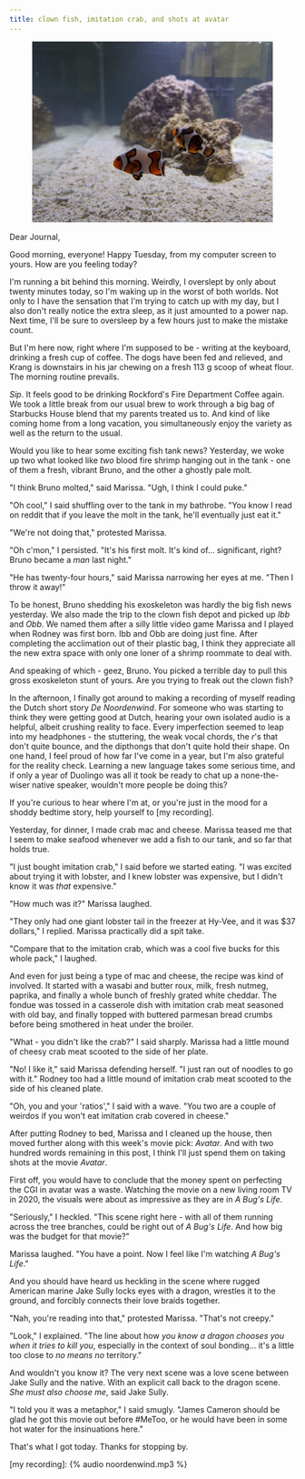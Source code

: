 ```yaml
---
title: clown fish, imitation crab, and shots at avatar
---
```


<figure>
  <a href="/images/banners/2020-06-16.jpg">
    <img alt="banner" src="/images/banners/2020-06-16.jpg"/>
  </a>
</figure>

Dear Journal,

Good morning, everyone!  Happy Tuesday, from my computer screen to
yours.  How are you feeling today?

I'm running a bit behind this morning.  Weirdly, I overslept by only
about twenty minutes today, so I'm waking up in the worst of both
worlds.  Not only to I have the sensation that I'm trying to catch up
with my day, but I also don't really notice the extra sleep, as it
just amounted to a power nap.  Next time, I'll be sure to oversleep by
a few hours just to make the mistake count.

But I'm here now, right where I'm supposed to be - writing at the
keyboard, drinking a fresh cup of coffee.  The dogs have been fed and
relieved, and Krang is downstairs in his jar chewing on a fresh 113 g
scoop of wheat flour.  The morning routine prevails.

_Sip_.  It feels good to be drinking Rockford's Fire Department Coffee
again.  We took a little break from our usual brew to work through a
big bag of Starbucks House blend that my parents treated us to.  And
kind of like coming home from a long vacation, you simultaneously
enjoy the variety as well as the return to the usual.

Would you like to hear some exciting fish tank news?  Yesterday, we
woke up two what looked like _two_ blood fire shrimp hanging out in
the tank - one of them a fresh, vibrant Bruno, and the other a ghostly
pale molt.

"I think Bruno molted," said Marissa.  "Ugh, I think I could puke."

"Oh cool," I said shuffling over to the tank in my bathrobe.  "You
know I read on reddit that if you leave the molt in the tank, he'll
eventually just eat it."

"We're not doing that," protested Marissa.

"Oh c'mon," I persisted.  "It's his first molt.  It's kind
of... significant, right?  Bruno became a _man_ last night."

"He has twenty-four hours," said Marissa narrowing her eyes at me.
"Then I throw it away!"

To be honest, Bruno shedding his exoskeleton was hardly the big fish
news yesterday.  We also made the trip to the clown fish depot and
picked up _Ibb_ and _Obb_.  We named them after a silly little video
game Marissa and I played when Rodney was first born.  Ibb and Obb are
doing just fine.  After completing the acclimation out of their
plastic bag, I think they appreciate all the new extra space with only
one loner of a shrimp roommate to deal with.

And speaking of which - geez, Bruno.  You picked a terrible day to
pull this gross exoskeleton stunt of yours.  Are you trying to freak
out the clown fish?

In the afternoon, I finally got around to making a recording of myself
reading the Dutch short story _De Noordenwind_.  For someone who was
starting to think they were getting good at Dutch, hearing your own
isolated audio is a helpful, albeit crushing reality to face.  Every
imperfection seemed to leap into my headphones - the stuttering, the
weak vocal chords, the _r_'s that don't quite bounce, and the
dipthongs that don't quite hold their shape.  On one hand, I feel
proud of how far I've come in a year, but I'm also grateful for the
reality check.  Learning a new language takes some serious time, and
if only a year of Duolingo was all it took be ready to chat up a
none-the-wiser native speaker, wouldn't more people be doing this?

If you're curious to hear where I'm at, or you're just in the mood for
a shoddy bedtime story, help yourself to [my recording].

Yesterday, for dinner, I made crab mac and cheese.  Marissa teased me
that I seem to make seafood whenever we add a fish to our tank, and so
far that holds true.

"I just bought imitation crab," I said before we started eating.  "I
was excited about trying it with lobster, and I knew lobster was
expensive, but I didn't know it was _that_ expensive."

"How much was it?" Marissa laughed.

"They only had one giant lobster tail in the freezer at Hy-Vee, and it
was $37 dollars," I replied.  Marissa practically did a spit take.

"Compare that to the imitation crab, which was a cool five bucks for
this whole pack," I laughed.

And even for just being a type of mac and cheese, the recipe was kind
of involved.  It started with a wasabi and butter roux, milk, fresh
nutmeg, paprika, and finally a whole bunch of freshly grated white
cheddar.  The fondue was tossed in a casserole dish with imitation
crab meat seasoned with old bay, and finally topped with buttered
parmesan bread crumbs before being smothered in heat under the
broiler.

"What - you didn't like the crab?" I said sharply.  Marissa had a
little mound of cheesy crab meat scooted to the side of her plate.

"No! I like it," said Marissa defending herself.  "I just ran out of
noodles to go with it."  Rodney too had a little mound of imitation
crab meat scooted to the side of his cleaned plate.

"Oh, you and your 'ratios'," I said with a wave.  "You two are a
couple of weirdos if you won't eat imitation crab covered in cheese."

After putting Rodney to bed, Marissa and I cleaned up the house, then
moved further along with this week's movie pick: _Avatar_.  And with
two hundred words remaining in this post, I think I'll just spend them
on taking shots at the movie _Avatar_.

First off, you would have to conclude that the money spent on
perfecting the CGI in avatar was a waste.  Watching the movie on a new
living room TV in 2020, the visuals were about as impressive as they
are in _A Bug's Life_.

"Seriously," I heckled.  "This scene right here - with all of them
running across the tree branches, could be right out of _A Bug's
Life_.  And how big was the budget for that movie?"

Marissa laughed.  "You have a point.  Now I feel like I'm watching _A
Bug's Life_."

And you should have heard us heckling in the scene where rugged
American marine Jake Sully locks eyes with a dragon, wrestles it to
the ground, and forcibly connects their love braids together.

"Nah, you're reading into that," protested Marissa.  "That's not
creepy."

"Look," I explained.  "The line about how _you know a dragon chooses
you when it tries to kill you_, especially in the context of soul
bonding... it's a little too close to _no means no_ territory."

And wouldn't you know it?  The very next scene was a love scene
between Jake Sully and the native.  With an explicit call back to the
dragon scene.  _She must also choose me_, said Jake Sully.  

"I told you it was a metaphor," I said smugly.  "James Cameron should
be glad he got this movie out before #MeToo, or he would have been in
some hot water for the insinuations here."

That's what I got today.  Thanks for stopping by.

[my recording]: {% audio noordenwind.mp3 %}
